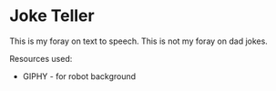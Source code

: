 # Joke Teller
This is my foray on text to speech. This is not my foray on dad jokes.

Resources used:
- GIPHY - for robot background